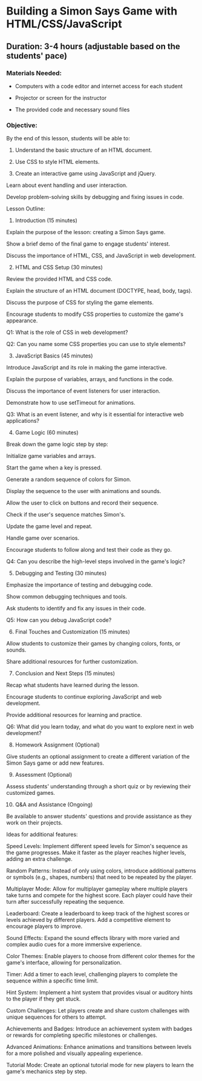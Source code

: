 # Building a Simon Says Game with HTML/CSS/JavaScript

## Duration: 3-4 hours (adjustable based on the students' pace)

### Materials Needed:

- Computers with a code editor and internet access for each student

- Projector or screen for the instructor

- The provided code and necessary sound files

### Objective:

By the end of this lesson, students will be able to:

1. Understand the basic structure of an HTML document.

1. Use CSS to style HTML elements.

1. Create an interactive game using JavaScript and jQuery.

Learn about event handling and user interaction.

Develop problem-solving skills by debugging and fixing issues in code.

Lesson Outline:

1. Introduction (15 minutes)

Explain the purpose of the lesson: creating a Simon Says game.

Show a brief demo of the final game to engage students' interest.

Discuss the importance of HTML, CSS, and JavaScript in web development.

2. HTML and CSS Setup (30 minutes)

Review the provided HTML and CSS code.

Explain the structure of an HTML document (DOCTYPE, head, body, tags).

Discuss the purpose of CSS for styling the game elements.

Encourage students to modify CSS properties to customize the game's appearance.

Q1: What is the role of CSS in web development?

Q2: Can you name some CSS properties you can use to style elements?

3. JavaScript Basics (45 minutes)

Introduce JavaScript and its role in making the game interactive.

Explain the purpose of variables, arrays, and functions in the code.

Discuss the importance of event listeners for user interaction.

Demonstrate how to use setTimeout for animations.

Q3: What is an event listener, and why is it essential for interactive web applications?

4. Game Logic (60 minutes)

Break down the game logic step by step:

Initialize game variables and arrays.

Start the game when a key is pressed.

Generate a random sequence of colors for Simon.

Display the sequence to the user with animations and sounds.

Allow the user to click on buttons and record their sequence.

Check if the user's sequence matches Simon's.

Update the game level and repeat.

Handle game over scenarios.

Encourage students to follow along and test their code as they go.

Q4: Can you describe the high-level steps involved in the game's logic?

5. Debugging and Testing (30 minutes)

Emphasize the importance of testing and debugging code.

Show common debugging techniques and tools.

Ask students to identify and fix any issues in their code.

Q5: How can you debug JavaScript code?

6. Final Touches and Customization (15 minutes)

Allow students to customize their games by changing colors, fonts, or sounds.

Share additional resources for further customization.

7. Conclusion and Next Steps (15 minutes)

Recap what students have learned during the lesson.

Encourage students to continue exploring JavaScript and web development.

Provide additional resources for learning and practice.

Q6: What did you learn today, and what do you want to explore next in web development?

8. Homework Assignment (Optional)

Give students an optional assignment to create a different variation of the Simon Says game or add new features.

9. Assessment (Optional)

Assess students' understanding through a short quiz or by reviewing their customized games.

10. Q&A and Assistance (Ongoing)

Be available to answer students' questions and provide assistance as they work on their projects.

Ideas for additional features:

Speed Levels: Implement different speed levels for Simon's sequence as the game progresses. Make it faster as the player reaches higher levels, adding an extra challenge.

Random Patterns: Instead of only using colors, introduce additional patterns or symbols (e.g., shapes, numbers) that need to be repeated by the player.

Multiplayer Mode: Allow for multiplayer gameplay where multiple players take turns and compete for the highest score. Each player could have their turn after successfully repeating the sequence.

Leaderboard: Create a leaderboard to keep track of the highest scores or levels achieved by different players. Add a competitive element to encourage players to improve.

Sound Effects: Expand the sound effects library with more varied and complex audio cues for a more immersive experience.

Color Themes: Enable players to choose from different color themes for the game's interface, allowing for personalization.

Timer: Add a timer to each level, challenging players to complete the sequence within a specific time limit.

Hint System: Implement a hint system that provides visual or auditory hints to the player if they get stuck.

Custom Challenges: Let players create and share custom challenges with unique sequences for others to attempt.

Achievements and Badges: Introduce an achievement system with badges or rewards for completing specific milestones or challenges.

Advanced Animations: Enhance animations and transitions between levels for a more polished and visually appealing experience.

Tutorial Mode: Create an optional tutorial mode for new players to learn the game's mechanics step by step.
